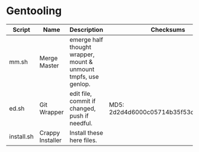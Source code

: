 # Gentooling
Script | Name | Description | Checksums
------ | ---- | ----------- | ---------
mm.sh | Merge Master | emerge half thought wrapper, mount & unmount tmpfs, use genlop.
ed.sh | Git Wrapper | edit file, commit if changed, push if needful. | MD5: 2d2d4d6000c05714b35f53df46d86417
install.sh | Crappy Installer | Install these here files.
